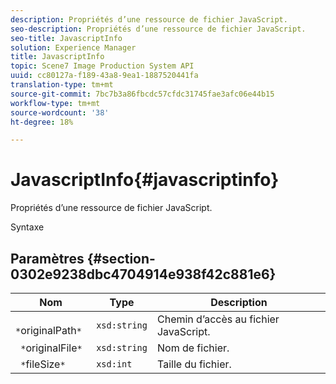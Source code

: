 ```yaml
---
description: Propriétés d’une ressource de fichier JavaScript.
seo-description: Propriétés d’une ressource de fichier JavaScript.
seo-title: JavascriptInfo
solution: Experience Manager
title: JavascriptInfo
topic: Scene7 Image Production System API
uuid: cc80127a-f189-43a8-9ea1-1887520441fa
translation-type: tm+mt
source-git-commit: 7bc7b3a86fbcdc57cfdc31745fae3afc06e44b15
workflow-type: tm+mt
source-wordcount: '38'
ht-degree: 18%

---
```



# JavascriptInfo{#javascriptinfo}

Propriétés d’une ressource de fichier JavaScript.

Syntaxe

## Paramètres {#section-0302e9238dbc4704914e938f42c881e6}

| Nom | Type | Description |
|---|---|---|
| ` *`originalPath`*` | `xsd:string` | Chemin d’accès au fichier JavaScript. |
| ` *`originalFile`*` | `xsd:string` | Nom de fichier. |
| ` *`fileSize`*` | `xsd:int` | Taille du fichier. |

